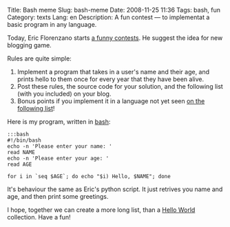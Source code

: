 Title: Bash meme
Slug: bash-meme
Date: 2008-11-25 11:36
Tags: bash, fun
Category: texts
Lang: en
Description: A fun contest — to implementat a basic program in any language.

Today, Eric Florenzano starts [a funny contests][list]. He suggest the idea for new blogging game.

Rules are quite simple:

1. Implement a program that takes in a user's name and their age, and prints hello to them once for every year that they have been alive.
2. Post these rules, the source code for your solution, and the following list (with you included) on your blog.
3. Bonus points if you implement it in a language not yet seen [on the following list][list]!

Here is my program, written in [bash][]:

    :::bash
    #!/bin/bash
    echo -n 'Please enter your name: '
    read NAME
    echo -n 'Please enter your age: '
    read AGE

    for i in `seq $AGE`; do echo "$i) Hello, $NAME"; done

It's behaviour the same as Eric's python script. It just retrives you name and age, and then print some greetings.

I hope, together we can create a more long list, than a [Hello World][hello] collection. Have a fun!

[list]: http://www.eflorenzano.com/blog/post/trying-start-programming-meme/
[hello]: http://www.roesler-ac.de/wolfram/hello.htm
[bash]: http://tldp.org/LDP/Bash-Beginners-Guide/html/